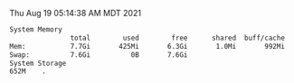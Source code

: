 Thu Aug 19 05:14:38 AM MDT 2021
```bash
System Memory
               total        used        free      shared  buff/cache   available
Mem:           7.7Gi       425Mi       6.3Gi       1.0Mi       992Mi       7.0Gi
Swap:          7.6Gi          0B       7.6Gi
System Storage
652M	.
```

